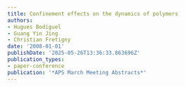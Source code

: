 ```yaml
---
title: Confinement effects on the dynamics of polymers
authors:
- Hugues Bodiguel
- Guang Yin Jing
- Christian Fretigny
date: '2008-01-01'
publishDate: '2025-05-26T13:36:33.863696Z'
publication_types:
- paper-conference
publication: '*APS March Meeting Abstracts*'
---
```

